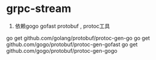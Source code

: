 # grpc-stream


1. 依赖gogo gofast protobuf , protoc工具

go get github.com/golang/protobuf/protoc-gen-go
go get github.com/gogo/protobuf/protoc-gen-gofast
go get github.com/gogo/protobuf/protoc-gen-gogo
